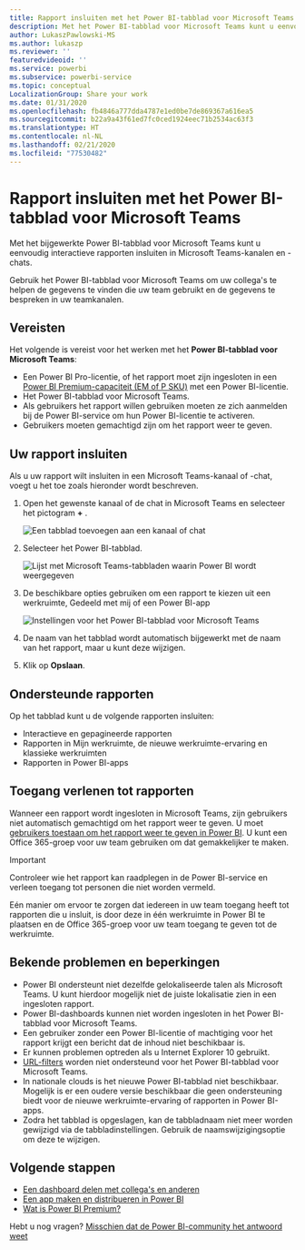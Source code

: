 ```yaml
---
title: Rapport insluiten met het Power BI-tabblad voor Microsoft Teams
description: Met het Power BI-tabblad voor Microsoft Teams kunt u eenvoudig interactieve rapporten insluiten in kanalen en chats.
author: LukaszPawlowski-MS
ms.author: lukaszp
ms.reviewer: ''
featuredvideoid: ''
ms.service: powerbi
ms.subservice: powerbi-service
ms.topic: conceptual
LocalizationGroup: Share your work
ms.date: 01/31/2020
ms.openlocfilehash: fb4846a777dda4787e1ed0be7de869367a616ea5
ms.sourcegitcommit: b22a9a43f61ed7fc0ced1924eec71b2534ac63f3
ms.translationtype: HT
ms.contentlocale: nl-NL
ms.lasthandoff: 02/21/2020
ms.locfileid: "77530482"
---
```

# <a name="embed-report-with-the-power-bi-tab-for-microsoft-teams"></a>Rapport insluiten met het Power BI-tabblad voor Microsoft Teams

Met het bijgewerkte Power BI-tabblad voor Microsoft Teams kunt u eenvoudig interactieve rapporten insluiten in Microsoft Teams-kanalen en -chats.

Gebruik het Power BI-tabblad voor Microsoft Teams om uw collega's te helpen de gegevens te vinden die uw team gebruikt en de gegevens te bespreken in uw teamkanalen.

## <a name="requirements"></a>Vereisten

Het volgende is vereist voor het werken met het **Power BI-tabblad voor Microsoft Teams**:

- Een Power BI Pro-licentie, of het rapport moet zijn ingesloten in een [Power BI Premium-capaciteit (EM of P SKU)](service-premium-what-is.md) met een Power BI-licentie.
- Het Power BI-tabblad voor Microsoft Teams.
- Als gebruikers het rapport willen gebruiken moeten ze zich aanmelden bij de Power BI-service om hun Power BI-licentie te activeren.
- Gebruikers moeten gemachtigd zijn om het rapport weer te geven.

## <a name="embed-your-report"></a>Uw rapport insluiten
Als u uw rapport wilt insluiten in een Microsoft Teams-kanaal of -chat, voegt u het toe zoals hieronder wordt beschreven.

1. Open het gewenste kanaal of de chat in Microsoft Teams en selecteer het pictogram **+** .

    ![Een tabblad toevoegen aan een kanaal of chat](media/service-embed-report-microsoft-teams/service-embed-report-microsoft-teams-add.png)

2. Selecteer het Power BI-tabblad.

    ![Lijst met Microsoft Teams-tabbladen waarin Power BI wordt weergegeven](media/service-embed-report-microsoft-teams/service-embed-report-microsoft-teams-tab.png)

3. De beschikbare opties gebruiken om een rapport te kiezen uit een werkruimte, Gedeeld met mij of een Power BI-app

    ![Instellingen voor het Power BI-tabblad voor Microsoft Teams](media/service-embed-report-microsoft-teams/service-embed-report-microsoft-teams-tab-settings.png)

4. De naam van het tabblad wordt automatisch bijgewerkt met de naam van het rapport, maar u kunt deze wijzigen. 

5. Klik op **Opslaan**.

## <a name="supported-reports"></a>Ondersteunde rapporten

Op het tabblad kunt u de volgende rapporten insluiten:

- Interactieve en gepagineerde rapporten
- Rapporten in Mijn werkruimte, de nieuwe werkruimte-ervaring en klassieke werkruimten
- Rapporten in Power BI-apps


## <a name="grant-access-to-reports"></a>Toegang verlenen tot rapporten

Wanneer een rapport wordt ingesloten in Microsoft Teams, zijn gebruikers niet automatisch gemachtigd om het rapport weer te geven. U moet [gebruikers toestaan om het rapport weer te geven in Power BI](service-share-dashboards.md). U kunt een Office 365-groep voor uw team gebruiken om dat gemakkelijker te maken. 

> [!IMPORTANT]
> Controleer wie het rapport kan raadplegen in de Power BI-service en verleen toegang tot personen die niet worden vermeld.

Eén manier om ervoor te zorgen dat iedereen in uw team toegang heeft tot rapporten die u insluit, is door deze in één werkruimte in Power BI te plaatsen en de Office 365-groep voor uw team toegang te geven tot de werkruimte.

## <a name="known-issues-and-limitations"></a>Bekende problemen en beperkingen

- Power BI ondersteunt niet dezelfde gelokaliseerde talen als Microsoft Teams. U kunt hierdoor mogelijk niet de juiste lokalisatie zien in een ingesloten rapport.
- Power BI-dashboards kunnen niet worden ingesloten in het Power BI-tabblad voor Microsoft Teams.
- Een gebruiker zonder een Power BI-licentie of machtiging voor het rapport krijgt een bericht dat de inhoud niet beschikbaar is.
- Er kunnen problemen optreden als u Internet Explorer 10 gebruikt. <!--You can look at the [browsers support for Power BI](consumer/end-user-browsers.md) and for [Office 365](https://products.office.com/office-system-requirements#Browsers-section). -->
- [URL-filters](service-url-filters.md) worden niet ondersteund voor het Power BI-tabblad voor Microsoft Teams.
- In nationale clouds is het nieuwe Power BI-tabblad niet beschikbaar. Mogelijk is er een oudere versie beschikbaar die geen ondersteuning biedt voor de nieuwe werkruimte-ervaring of rapporten in Power BI-apps. 
- Zodra het tabblad is opgeslagen, kan de tabbladnaam niet meer worden gewijzigd via de tabbladinstellingen. Gebruik de naamswijzigingsoptie om deze te wijzigen.

## <a name="next-steps"></a>Volgende stappen
- [Een dashboard delen met collega's en anderen](service-share-dashboards.md)  
- [Een app maken en distribueren in Power BI](service-create-distribute-apps.md)  
- [Wat is Power BI Premium?](service-premium-what-is.md)

Hebt u nog vragen? [Misschien dat de Power BI-community het antwoord weet](https://community.powerbi.com/)
